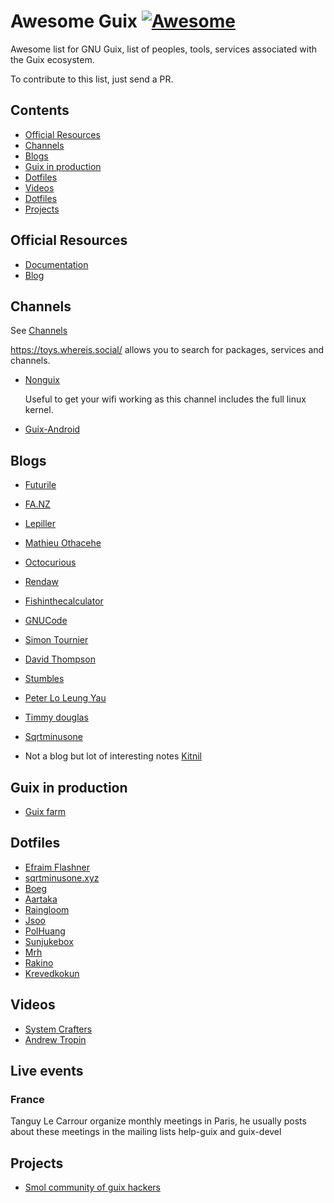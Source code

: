 # Awesome Guix [![Awesome](https://awesome.re/badge.svg)](https://awesome.re)

Awesome list for GNU Guix, list of peoples, tools, services associated with the Guix ecosystem.

To contribute to this list, just send a PR.

## Contents

- [Official Resources](#️-official-resources)
- [Channels](#-channels)
- [Blogs](#-blogs)
- [Guix in production](#-guix-in-production)
- [Dotfiles](#-dotfiles)
- [Videos](#-videos)
- [Dotfiles](#-live-events)
- [Projects](#-projects)

## Official Resources

- [Documentation](https://guix.gnu.org/en/help/)
- [Blog](https://guix.gnu.org/en/blog/)

## Channels

See [Channels](https://guix.gnu.org/manual/en/html_node/Channels.html "Channels")

https://toys.whereis.social/ allows you to search for packages, services and channels.

- [Nonguix](https://gitlab.com/nonguix/nonguix "Nonguix")

  Useful to get your wifi working as this channel includes the full linux kernel.

- [Guix-Android](https://framagit.org/tyreunom/guix-android)


## Blogs

- [Futurile](https://www.futurile.net/tag/guix.html)
- [FA.NZ](https://f-a.nz/dev/)
- [Lepiller](https://lepiller.eu/en/blog.html)
- [Mathieu Othacehe](https://othacehe.org/blog.html)
- [Octocurious](https://octocurious.com/blog/)
- [Rendaw](https://rendaw.gitlab.io/blog/55daefcf49e2.html)
- [Fishinthecalculator](https://fishinthecalculator.me/blog/secrets-management-with-sops-guix.html)
- [GNUCode](https://gnucode.me/a-locally-running-dovecot-in-guix.html)
- [Simon Tournier](https://simon.tournier.info/posts/)
- [David Thompson](https://dthompson.us/index-1.html)
- [Stumbles](https://stumbles.id.au/getting-started-with-guix-deploy.html)
- [Peter Lo Leung Yau](https://peterloleungyau.github.io/post/more_guix_private_channel/#summary)
- [Timmy douglas](https://timmydouglas.com/2021/02/07/guix-router.html)
- [Sqrtminusone](https://sqrtminusone.xyz/configs/guix/)

- Not a blog but lot of interesting notes [Kitnil](https://github.com/kitnil/notes/blob/master/guix.org)

## Guix in production

- [Guix farm](https://git.savannah.gnu.org/cgit/guix/maintenance.git/tree/hydra/berlin.scm)

## Dotfiles

- [Efraim Flashner](https://git.sr.ht/~efraim/guix-config/tree "Efraim Flashner")
- [sqrtminusone.xyz](https://sqrtminusone.xyz/configs/guix/)
- [Boeg](https://git.sr.ht/~boeg/home/tree/master/item/.config/guix/system/config.scm "Boeg")
- [Aartaka](https://github.com/aartaka/guix-config/blob/master/nonfree-desktop.scm "Aartaka")
- [Raingloom](https://git.sr.ht/~raingloom/guix-source/tree)
- [Jsoo](https://github.com/jsoo1/dotfiles/tree/release/guix)
- [PolHuang](https://github.com/polhuang/dotfiles)
- [Sunjukebox](https://github.com/SunJukebox/guix-config)
- [Mrh](https://codeberg.org/mrh/dotfiles)
- [Rakino](https://github.com/rakino/Testament)
- [Krevedkokun](https://git.sr.ht/~krevedkokun/dotfiles/tree/master/item/src/guile/yggdrasil)

## Videos

- [System Crafters](https://www.youtube.com/watch?v=oSy-TmoxG_Y "System Crafters")
- [Andrew Tropin](https://www.youtube.com/@abcdw/videos "Andrew Tropin")

## Live events

### France

Tanguy Le Carrour organize monthly meetings in Paris, he usually posts about these meetings in the mailing lists
help-guix and guix-devel

## Projects

- [Smol community of guix hackers](https://whereis.みんな/)

